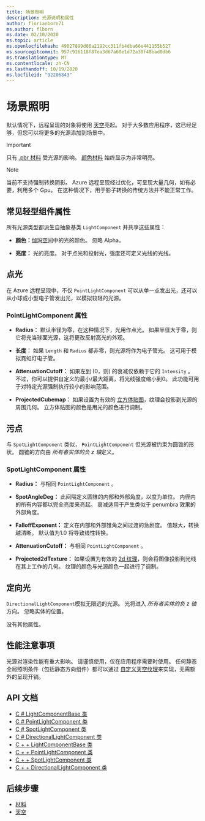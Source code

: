 ```yaml
---
title: 场景照明
description: 光源说明和属性
author: florianborn71
ms.author: flborn
ms.date: 02/10/2020
ms.topic: article
ms.openlocfilehash: 49027899d66a2192cc311fb4dba66e441155b527
ms.sourcegitcommit: 957c916118f87ea3d67a60e1d72a30f48bad0db6
ms.translationtype: MT
ms.contentlocale: zh-CN
ms.lasthandoff: 10/19/2020
ms.locfileid: "92206843"
---
```

# <a name="scene-lighting"></a>场景照明

默认情况下，远程呈现的对象将使用 [天空](sky.md)亮起。 对于大多数应用程序，这已经足够，但您可以将更多的光源添加到场景中。

> [!IMPORTANT]
> 只有 [.pbr 材料](pbr-materials.md) 受光源的影响。 [颜色材料](color-materials.md) 始终显示为非常明亮。

> [!NOTE]
> 当前不支持强制转换阴影。 Azure 远程呈现经过优化，可呈现大量几何，如有必要，利用多个 Gpu。 在这种情况下，用于影子转换的传统方法并不能正常工作。

## <a name="common-light-component-properties"></a>常见轻型组件属性

所有光源类型都派生自抽象基类 `LightComponent` 并共享这些属性：

* **颜色：**[伽玛空间](https://en.wikipedia.org/wiki/SRGB)中的光的颜色。 忽略 Alpha。

* **亮度：** 光的亮度。 对于点光和投射光，强度还可定义光线的光线。

## <a name="point-light"></a>点光

在 Azure 远程呈现中，不仅 `PointLightComponent` 可以从单一点发出光，还可以从小球或小型电子管发出光，以模拟较轻的光源。

### <a name="pointlightcomponent-properties"></a>PointLightComponent 属性

* **Radius：** 默认半径为零，在这种情况下，光用作点光。 如果半径大于零，则它将充当球面光源，这将更改反射高光的外观。

* **长度：** 如果 `Length` 和 `Radius` 都非零，则光源将作为电子管光。 这可用于模拟霓虹灯电子管。

* **AttenuationCutoff：** 如果左到 (0，则) 的衰减仅依赖于它的 `Intensity` 。 不过，你可以提供自定义的最小/最大距离，将光线强度缩小到0。 此功能可用于对特定光源强制执行较小的影响范围。

* **ProjectedCubemap：** 如果设置为有效的 [立方体贴图](../../concepts/textures.md)，纹理会投影到光源的周围几何。 立方体贴图的颜色是用光的颜色进行调制。

## <a name="spot-light"></a>污点

与 `SpotLightComponent` 类似， `PointLightComponent` 但光源被约束为圆锥的形状。 圆锥的方向由 *所有者实体的负 z 轴*定义。

### <a name="spotlightcomponent-properties"></a>SpotLightComponent 属性

* **Radius：** 与相同 `PointLightComponent` 。

* **SpotAngleDeg：** 此间隔定义圆锥的内部和外部角度，以度为单位。 内径内的所有内容都以完全亮度来亮起。 衰减适用于产生类似于 penumbra 效果的外部角度。

* **FalloffExponent：** 定义在内部和外部锥角之间过渡的急剧度。 值越大，转换越清晰。 默认值为1.0 将导致线性转换。

* **AttenuationCutoff：** 与相同 `PointLightComponent` 。

* **Projected2dTexture：** 如果设置为有效的 [2d 纹理](../../concepts/textures.md)，则会将图像投影到光线在其上工作的几何。 纹理的颜色与光源颜色一起进行了调制。

## <a name="directional-light"></a>定向光

`DirectionalLightComponent`模拟无限远的光源。 光将进入 *所有者实体的负 z 轴*方向。 忽略实体的位置。

没有其他属性。

## <a name="performance-considerations"></a>性能注意事项

光源对渲染性能有重大影响。 请谨慎使用，仅在应用程序需要时使用。 任何静态全局照明条件（包括静态方向组件）都可以通过 [自定义天空纹理](sky.md)来实现，无需额外的呈现开销。

## <a name="api-documentation"></a>API 文档

* [C # LightComponentBase 类](/dotnet/api/microsoft.azure.remoterendering.lightcomponentbase)
* [C # PointLightComponent 类](/dotnet/api/microsoft.azure.remoterendering.pointlightcomponent)
* [C # SpotLightComponent 类](/dotnet/api/microsoft.azure.remoterendering.spotlightcomponent)
* [C # DirectionalLightComponent 类](/dotnet/api/microsoft.azure.remoterendering.directionallightcomponent)
* [C + + LightComponentBase 类](/cpp/api/remote-rendering/lightcomponentbase)
* [C + + PointLightComponent 类](/cpp/api/remote-rendering/pointlightcomponent)
* [C + + SpotLightComponent 类](/cpp/api/remote-rendering/spotlightcomponent)
* [C + + DirectionalLightComponent 类](/cpp/api/remote-rendering/directionallightcomponent)

## <a name="next-steps"></a>后续步骤

* [材料](../../concepts/materials.md)
* [天空](sky.md)
